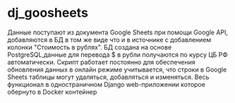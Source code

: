 # dj_goosheets

Данные поступают из документа Google Sheets при помощи Google API, добавляются в БД в том же виде что и в источнике с добавлением колонки "Стоимость в рублях". БД создана на основе PostgreSQL,данные для перевода $ в рубли получаются по курсу ЦБ РФ автоматически.
Скрипт работает постоянно для обеспечения обновления данных в онлайн режиме учитывается, что строки в Google Sheets таблицы могут удаляться, добавляться и изменяться.
Весь функционал в одностраничном Django web-приложении которое обернуто в Docker контейнер
